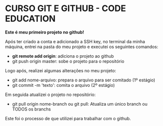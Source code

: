 # CURSO GIT E GITHUB - CODE EDUCATION

<strong>Este é meu primeiro projeto no github!</strong>

Após ter criado a conta e adicionado a SSH key, no terminal da minha máquina, entrei na pasta do meu projeto e executei os seguintes comandos:

<ul>
  <li><strong>git remote add origin</strong>: adiciona o projeto ao github</li>
  <li>git push origin master: sobe o projeto para o repositório</li>
</ul>

Logo após, realizei algumas alterações no meu projeto:

<ul>
  <li>git add nome-arquivo: prepara o arquivo para ser comitado (1º estágio)</li>
  <li>git commit -m 'texto': comita o arquivo (2º estágio)</li>
</ul>

Em seguida atualizei o projeto no repositório:

<ul>
  <li>git pull origin nome-branch ou git pull: Atualiza um único branch ou TODOS os branchs</li>
</ul>

Este foi o processo de que utilizei para trabalhar com o github.

